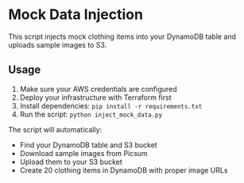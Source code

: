 # Mock Data Injection

This script injects mock clothing items into your DynamoDB table and uploads sample images to S3.

## Usage

1. Make sure your AWS credentials are configured
2. Deploy your infrastructure with Terraform first
3. Install dependencies: `pip install -r requirements.txt`
4. Run the script: `python inject_mock_data.py`

The script will automatically:
- Find your DynamoDB table and S3 bucket
- Download sample images from Picsum
- Upload them to your S3 bucket
- Create 20 clothing items in DynamoDB with proper image URLs